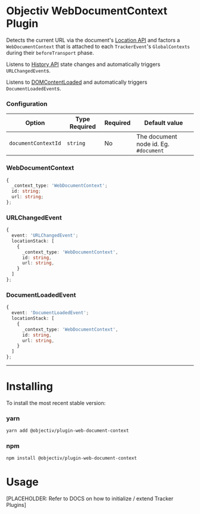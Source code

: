 # Objectiv WebDocumentContext Plugin
Detects the current URL via the document's [Location API](https://developer.mozilla.org/en-US/docs/Web/API/Location/href) and factors a `WebDocumentContext` that is attached to each `TrackerEvent`'s `GlobalContexts` during their `beforeTransport` phase.

Listens to [History API](https://developer.mozilla.org/en-US/docs/Web/API/History_API) state changes and automatically triggers `URLChangedEvent`s.

Listens to [DOMContentLoaded](https://developer.mozilla.org/en-US/docs/Web/API/Window/DOMContentLoaded_event) and automatically triggers `DocumentLoadedEvent`s.

### Configuration

| Option              | Type Required | Required | Default value                         |
| ------------------- | ------------- | -------- | ------------------------------------- |
| `documentContextId` | `string`      | No       | The document node id. Eg. `#document` |

### WebDocumentContext

```typescript
{
  _context_type: 'WebDocumentContext';
  id: string;
  url: string; 
};
```

### URLChangedEvent

```typescript
{
  event: 'URLChangedEvent';
  locationStack: [
    {
      _context_type: 'WebDocumentContext',
      id: string,
      url: string,
    }   
  ]
};
```

### DocumentLoadedEvent

```typescript
{
  event: 'DocumentLoadedEvent';
  locationStack: [
    {
      _context_type: 'WebDocumentContext',
      id: string,
      url: string,
    }   
  ]
};
```

---
# Installing
To install the most recent stable version:

### yarn
```sh
yarn add @objectiv/plugin-web-document-context
```

### npm
```sh
npm install @objectiv/plugin-web-document-context
```

# Usage
[PLACEHOLDER: Refer to DOCS on how to initialize / extend Tracker Plugins]
